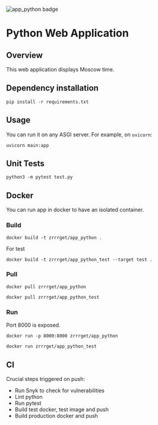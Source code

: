 ![app_python badge](https://github.com/zRrrGet/core-course-labs/actions/workflows/app_python_ci.yaml/badge.svg)

# Python Web Application
## Overview
This web application displays Moscow time.
## Dependency installation
```
pip install -r requirements.txt
```
## Usage
You can run it on any ASGI server. For example, on `uvicorn`:
```
uvicorn main:app
```
## Unit Tests
```
python3 -m pytest test.py
```
## Docker
You can run app in docker to have an isolated container.
### Build
```
docker build -t zrrrget/app_python .
```
For test
```
docker build -t zrrrget/app_python_test --target test .
```
### Pull
```
docker pull zrrrget/app_python
```
```
docker pull zrrrget/app_python_test
```
### Run
Port 8000 is exposed.
```
docker run -p 8000:8000 zrrrget/app_python
```
```
docker run zrrrget/app_python_test
```
## CI
Crucial steps triggered on push:
- Run Snyk to check for vulnerabilities
- Lint python
- Run pytest
- Build test docker, test image and push
- Build production docker and push
